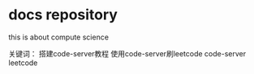 # docs repository
this is about compute science






关键词：
搭建code-server教程
使用code-server刷leetcode
code-server
leetcode